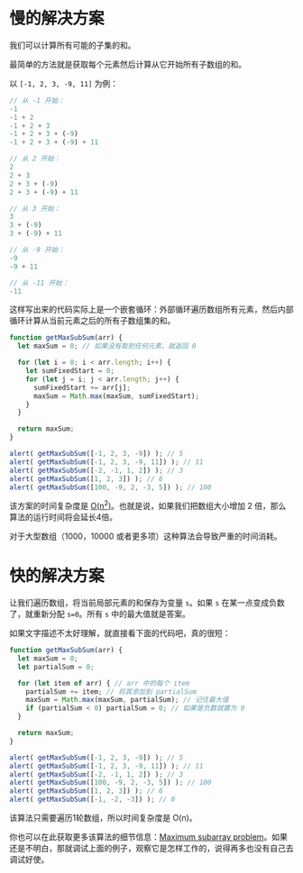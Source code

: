 # 慢的解决方案

我们可以计算所有可能的子集的和。

最简单的方法就是获取每个元素然后计算从它开始所有子数组的和。

以 `[-1, 2, 3, -9, 11]` 为例：

```js no-beautify
// 从 -1 开始：
-1
-1 + 2
-1 + 2 + 3
-1 + 2 + 3 + (-9)
-1 + 2 + 3 + (-9) + 11

// 从 2 开始：
2
2 + 3
2 + 3 + (-9)
2 + 3 + (-9) + 11

// 从 3 开始：
3
3 + (-9)
3 + (-9) + 11

// 从 -9 开始：
-9
-9 + 11

// 从 -11 开始：
-11
```

这样写出来的代码实际上是一个嵌套循环：外部循环遍历数组所有元素，然后内部循环计算从当前元素之后的所有子数组集的和。

```js run
function getMaxSubSum(arr) {
  let maxSum = 0; // 如果没有取到任何元素，就返回 0

  for (let i = 0; i < arr.length; i++) {
    let sumFixedStart = 0;
    for (let j = i; j < arr.length; j++) {
      sumFixedStart += arr[j];
      maxSum = Math.max(maxSum, sumFixedStart);
    }
  }

  return maxSum;
}

alert( getMaxSubSum([-1, 2, 3, -9]) ); // 5
alert( getMaxSubSum([-1, 2, 3, -9, 11]) ); // 11
alert( getMaxSubSum([-2, -1, 1, 2]) ); // 3
alert( getMaxSubSum([1, 2, 3]) ); // 6
alert( getMaxSubSum([100, -9, 2, -3, 5]) ); // 100
```

该方案的时间复杂度是 [O(n<sup>2</sup>)](https://en.wikipedia.org/wiki/Big_O_notation)。也就是说，如果我们把数组大小增加 2 倍，那么算法的运行时间将会延长4倍。

对于大型数组（1000，10000 或者更多项）这种算法会导致严重的时间消耗。

# 快的解决方案

让我们遍历数组，将当前局部元素的和保存为变量 `s`。如果 `s` 在某一点变成负数了，就重新分配 `s=0`。所有 `s` 中的最大值就是答案。

如果文字描述不太好理解，就直接看下面的代码吧，真的很短：

```js run
function getMaxSubSum(arr) {
  let maxSum = 0;
  let partialSum = 0;

  for (let item of arr) { // arr 中的每个 item
    partialSum += item; // 将其添加到 partialSum
    maxSum = Math.max(maxSum, partialSum); // 记住最大值
    if (partialSum < 0) partialSum = 0; // 如果是负数就置为 0
  }

  return maxSum;
}

alert( getMaxSubSum([-1, 2, 3, -9]) ); // 5
alert( getMaxSubSum([-1, 2, 3, -9, 11]) ); // 11
alert( getMaxSubSum([-2, -1, 1, 2]) ); // 3
alert( getMaxSubSum([100, -9, 2, -3, 5]) ); // 100
alert( getMaxSubSum([1, 2, 3]) ); // 6
alert( getMaxSubSum([-1, -2, -3]) ); // 0
```

该算法只需要遍历1轮数组，所以时间复杂度是 O(n)。

你也可以在此获取更多该算法的细节信息：[Maximum subarray problem](http://en.wikipedia.org/wiki/Maximum_subarray_problem)。如果还是不明白，那就调试上面的例子，观察它是怎样工作的，说得再多也没有自己去调试好使。
